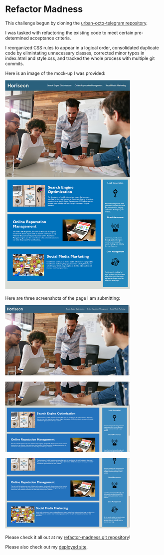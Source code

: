 <style>
    .img {
        display:block;
        margin-bottom:20px;
        width:400px;
    }
</style>

# Refactor Madness
This challenge begun by cloning the [urban-octo-telegram repository](https://github.com/coding-boot-camp/urban-octo-telegram).

I was tasked with refactoring the existing code to meet certain pre-determined acceptance criteria.

I reorganized CSS rules to appear in a logical order, consolidated duplicate code by elimintating unnecessary classes, corrected 
minor typos in index.html and style.css, and tracked the whole process with multiple git commits.

Here is an image of the mock-up I was provided:

<img src="./Develop/assets/images/mock-up.png" alt="mock-up" class="img">

Here are three screenshots of the page I am submitting:

<img src="./Develop/assets/images/screenshot1.png" alt="screenshot1" class="img">

<img src="./Develop/assets/images/screenshot2.png" alt="screenshot2" class="img">

<img src="./Develop/assets/images/screenshot3.png" alt="screenshot3" class="img">


Please check it all out at my [refactor-madness git repository](https://github.com/mikeyrod22/refactor-madness)! 

Please also check out my [deployed site](https://mikeyrod22.github.io/refactor-madness/).